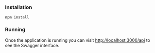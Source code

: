 
### Installation

`npm install`

### Running

Once the application is running you can visit [http://localhost:3000/api](http://localhost:3000/api) to see the Swagger interface.
